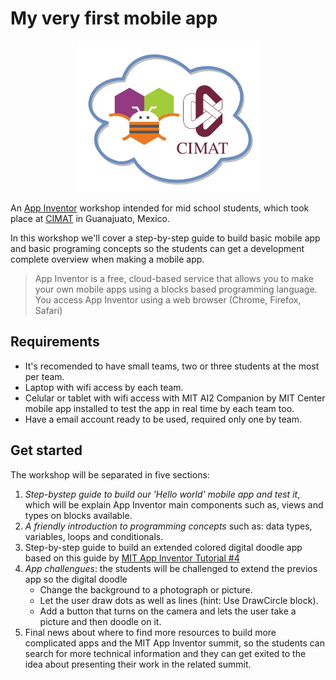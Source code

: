 # My very first mobile app

<p align="center"> 
<img src="WorkshopLogo.png">
</p>

An [App Inventor](https://appinventor.mit.edu/explore/index-2.html) workshop intended for mid school students, which took place at [CIMAT](https://www.cimat.mx/) in Guanajuato, Mexico.

In this workshop we'll cover a step-by-step guide to build basic mobile app and basic programing concepts so the students can get a development complete overview when making a mobile app.

> App Inventor is a free, cloud-based service that allows you to make your own mobile apps using a blocks based programming language. You access App Inventor using a web browser (Chrome, Firefox, Safari)

## Requirements
* It's recomended to have small teams, two or three students at the most per team.
* Laptop with wifi access by each team.
* Celular or tablet with wifi access with MIT AI2 Companion by MIT Center mobile app installed to test the app in real time by each team too.
* Have a email account ready to be used, required only one by team.

## Get started
The workshop will be separated in five sections:
1. *Step-bystep guide to build our 'Hello world' mobile app and test it*, which will be explain App Inventor main components such as, views and types on blocks available.
2. *A friendly introduction to programming concepts* such as: data types, variables, loops and conditionals.
3. Step-by-step guide to build an extended colored digital doodle app based on this guide by [MIT App Inventor Tutorial #4](https://www.youtube.com/watch?v=fQKNzLYEN0M&feature=youtu.be)
4. *App challengues*: the students will be challenged to extend the previos app so the digital doodle
   * Change the background to a photograph or picture.
   * Let the user draw dots as well as lines (hint: Use DrawCircle block).
   * Add a button that turns on the camera and lets the user take a picture and then doodle on it.
 5. Final news about where to find more resources to build more complicated apps and the MIT App Inventor summit, so the students can search for more technical information and they can get exited to the idea about presenting their work in the related summit.
